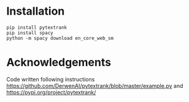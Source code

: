 # Installation

```
pip install pytextrank  
pip install spacy  
python -m spacy download en_core_web_sm  
```

# Acknowledgements
Code written following instructions https://github.com/DerwenAI/pytextrank/blob/master/example.py
and https://pypi.org/project/pytextrank/